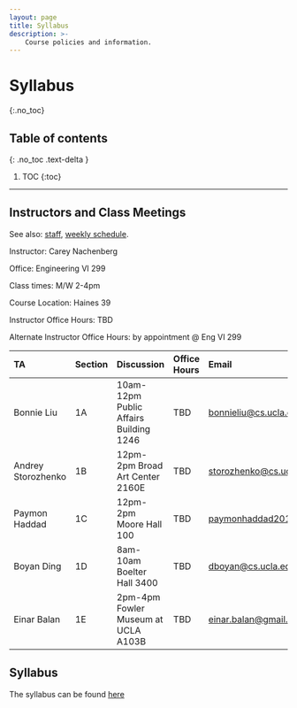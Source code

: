```yaml
---
layout: page
title: Syllabus
description: >-
    Course policies and information.
---
```


# Syllabus
{:.no_toc}

<!-- Google Doc version: [Syllabus](https://docs.google.com/document/d/1hhIuZqFSrjSGuUPaTwHLqMSvSwi8k7jWETaTzmPEuwE/edit?usp=sharing). -->

## Table of contents
{: .no_toc .text-delta }

1. TOC
{:toc}

<!-- {:.note}

Please sign up for Campuswire using this verification code: 9994 -->

----

## Instructors and Class Meetings

See also: [staff]({{site.baseurl}}/staff/), [weekly schedule]({{site.baseurl}}/schedule/).

Instructor: Carey Nachenberg

Office: Engineering VI 299

Class times: M/W 2-4pm

Course Location: Haines 39

Instructor Office Hours: TBD

Alternate Instructor Office Hours: by appointment @ Eng VI 299



| TA | Section | Discussion | Office Hours | Email |
|:---|:--------|:-----------|:-------------|:------|
| Bonnie Liu | 1A | 10am-12pm Public Affairs Building 1246 | TBD | [bonnieliu@cs.ucla.edu](mailto:bonnieliu@cs.ucla.edu) |
| Andrey Storozhenko | 1B | 12pm-2pm Broad Art Center 2160E | TBD | [storozhenko@cs.ucla.edu](mailto:storozhenko@cs.ucla.edu ) |
| Paymon Haddad | 1C | 12pm-2pm Moore Hall 100 | TBD | [paymonhaddad2019@gmail.com](mailto:paymonhaddad2019@gmail.com) |
| Boyan Ding | 1D | 8am-10am Boelter Hall 3400 | TBD | [dboyan@cs.ucla.edu](mailto:dboyan@cs.ucla.edu) |
| Einar Balan | 1E | 2pm-4pm Fowler Museum at UCLA A103B | TBD | [einar.balan@gmail.com](mailto:einar.balan@gmail.com) |


## Syllabus
The syllabus can be found [here](https://docs.google.com/document/d/1hhIuZqFSrjSGuUPaTwHLqMSvSwi8k7jWETaTzmPEuwE/edit)
